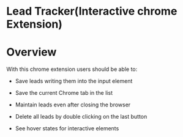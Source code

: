 # Lead Tracker(Interactive chrome Extension)
# Overview
With this chrome extension users should be able to:

- Save leads writing them into the input element  

- Save the current Chrome tab in the list  

- Maintain leads even after closing the browser  

- Delete all leads by double clicking on the last button  

- See hover states for interactive elements  
